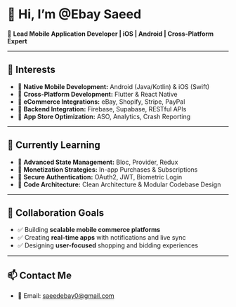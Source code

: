 # 👋 Hi, I’m @Ebay Saeed

📱 **Lead Mobile Application Developer | iOS | Android | Cross-Platform Expert**

---

## 👀 Interests

- 🔹 **Native Mobile Development:** Android (Java/Kotlin) & iOS (Swift)
- 🔹 **Cross-Platform Development:** Flutter & React Native
- 🔹 **eCommerce Integrations:** eBay, Shopify, Stripe, PayPal
- 🔹 **Backend Integration:** Firebase, Supabase, RESTful APIs
- 🔹 **App Store Optimization:** ASO, Analytics, Crash Reporting

---

## 🌱 Currently Learning

- 📌 **Advanced State Management:** Bloc, Provider, Redux
- 📌 **Monetization Strategies:** In-app Purchases & Subscriptions
- 📌 **Secure Authentication:** OAuth2, JWT, Biometric Login
- 📌 **Code Architecture:** Clean Architecture & Modular Codebase Design

---

## 💞️ Collaboration Goals

- ✅ Building **scalable mobile commerce platforms**
- ✅ Creating **real-time apps** with notifications and live sync
- ✅ Designing **user-focused** shopping and bidding experiences

---

## 📫 Contact Me

- 📧 Email: [saeedebay0@gmail.com](mailto:saeedebay0@gmail.com)

